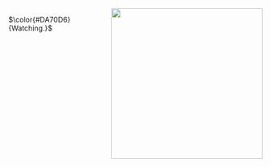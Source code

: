 <img align="right" width="300" src="https://count.getloli.com/get/@deoncn" />

$\color{#DA70D6}{Watching.}$ 




<!--👇 
<img align="right" width="300" src="https://i.imgur.com/ugWb6BU.gif" />
 ![Deoncn's GitHub stats](https://github-readme-stats.vercel.app/api?username=deoncn&theme=radical&show_icons=true) 
![Deoncn](https://github-readme-stats.vercel.app/api/top-langs/?username=deoncn&hide=html&layout=compact&theme=radical)

<a href="https://deoncn.github.io" target="_blank">deoncn.github.io</a>
 ![](https://github-profile-summary-cards.vercel.app/api/cards/profile-details?username=deoncn&theme=monokai)
https://user-images.githubusercontent.com/51418619/185998237-a29251bb-7ebc-436a-b711-0405be4522d2.mp4
👆  -->



